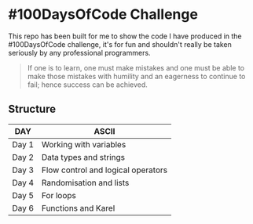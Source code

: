 # #100DaysOfCode Challenge

This repo has been built for me to show the code I have produced in the #100DaysOfCode challenge, it's for fun and shouldn't really be taken seriously by any professional programmers.

> If one is to learn, one must make mistakes and one must be able to make those mistakes with humility and an eagerness to continue to fail; hence success can be achieved. 

## Structure
|DAY     |ASCII                  |
|--------|-------------------------------|
|Day 1   |Working with variables|
|Day 2   |Data types and strings|
|Day 3   |Flow control and logical operators|
|Day 4   |Randomisation and lists
|Day 5   |For loops
|Day 6   |Functions and Karel
